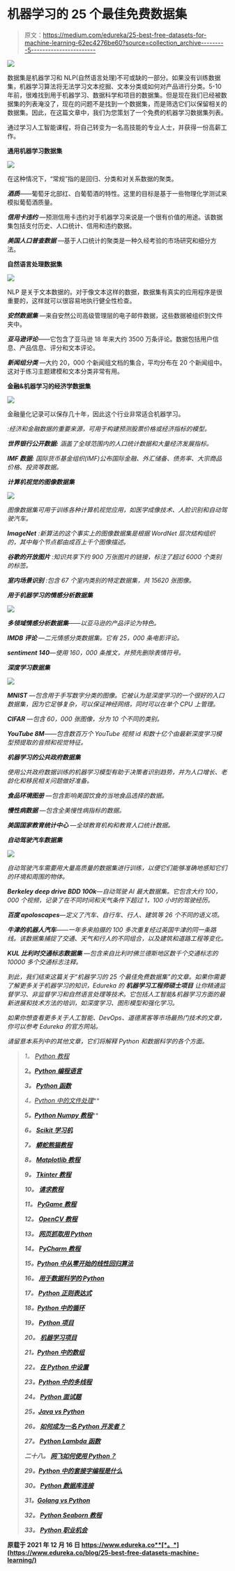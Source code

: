 # 机器学习的 25 个最佳免费数据集

> 原文：<https://medium.com/edureka/25-best-free-datasets-for-machine-learning-62ec4276be60?source=collection_archive---------5----------------------->

![](img/d1d89c88e2d6e667330508a3fa6947c5.png)

数据集是机器学习和 NLP(自然语言处理)不可或缺的一部分。如果没有训练数据集，机器学习算法将无法学习文本挖掘、文本分类或如何对产品进行分类。5-10 年前，很难找到用于机器学习、数据科学和项目的数据集。但是现在我们已经被数据集的列表淹没了，现在的问题不是找到一个数据集，而是筛选它们以保留相关的数据集。因此，在这篇文章中，我们为您策划了一个免费的机器学习数据集列表。

通过学习人工智能课程，将自己转变为一名高技能的专业人士，并获得一份高薪工作。

**通用机器学习数据集**

![](img/f2df453d057cad22a9b3f013adacfb94.png)

在这种情况下，“常规”指的是回归、分类和对关系数据的聚类。

***酒质***——葡萄牙北部红、白葡萄酒的特性。这里的目标是基于一些物理化学测试来模拟葡萄酒质量。

***信用卡违约*** —预测信用卡违约对于机器学习来说是一个很有价值的用途。该数据集包括支付历史、人口统计、信用和违约数据。

***美国人口普查数据*** —基于人口统计的聚类是一种久经考验的市场研究和细分方法。

**自然语言处理数据集**

![](img/58bcfb4dd11a28f79c43005c5839f373.png)

NLP 是关于文本数据的。对于像文本这样的数据，数据集有真实的应用程序是很重要的，这样就可以很容易地执行健全性检查。

***安然数据集*** —来自安然公司高级管理层的电子邮件数据，这些数据被组织到文件夹中。

***亚马逊评论***——它包含了亚马逊 18 年来大约 3500 万条评论。数据包括用户信息、产品信息、评分和文本评论。

***新闻组分类*** —大约 20，000 个新闻组文档的集合，平均分布在 20 个新闻组中。这对于练习主题建模和文本分类非常有用。

**金融&机器学习的经济学数据集**

![](img/a107ef720d4d89901f3fe336de367b77.png)

金融量化记录可以保存几十年，因此这个行业非常适合机器学习。

*:经济和金融数据的重要来源，可用于构建预测股票价格或经济指标的模型。*

****世界银行公开数据:*** 涵盖了全球范围内的人口统计数据和大量经济发展指标。*

****IMF 数据:*** 国际货币基金组织(IMF)公布国际金融、外汇储备、债务率、大宗商品价格、投资等数据。*

***计算机视觉的图像数据集***

*![](img/99496594901aa74d03f7b7802dc4b5f7.png)*

*图像数据集可用于训练各种计算机视觉应用，如医学成像技术、人脸识别和自动驾驶汽车。*

****ImageNet*** :新算法的这个事实上的图像数据集是根据 WordNet 层次结构组织的，其中每个节点都由成百上千个图像描述。*

****谷歌的开放图片*** :知识共享下约 900 万张图片的链接，标注了超过 6000 个类别的标签。*

****室内场景识别*** :包含 67 个室内类别的特定数据集，共 15620 张图像。*

***用于机器学习的情感分析数据集***

*![](img/fdba0e17179c32a12b89cbcfce0a0db3.png)*

****多领域情感分析数据集***——以亚马逊的产品评论为特色。*

****IMDB 评论*** —二元情感分类数据集。它有 25，000 条电影评论。*

****sentiment 140***—使用 160，000 条推文，并预先删除表情符号。*

***深度学习数据集***

*![](img/97024c321e6a25495ecdbbb2419529ac.png)*

****MNIST*** —包含用于手写数字分类的图像。它被认为是深度学习的一个很好的入口数据集，因为它足够复杂，可以保证神经网络，同时可以在单个 CPU 上管理。*

****CIFAR*** —包含 60，000 张图像，分为 10 个不同的类别。*

****YouTube 8M***——包含数百万个 YouTube 视频 id 和数十亿个由最新深度学习模型预提取的音频和视觉特征。*

***机器学习的公共政府数据集***

*使用公共政府数据训练的机器学习模型有助于决策者识别趋势，并为人口增长、老龄化和移民相关问题做好准备。*

****食品环境图册*** —包含影响美国饮食的当地食品选择的数据。*

****慢性病数据*** —包含全美慢性病指标的数据。*

****美国国家教育统计中心*** —全球教育机构和教育人口统计数据。*

***自动驾驶汽车数据集***

*![](img/4bf7c1efeeea5cc276d569f4adf5173e.png)*

*自动驾驶汽车需要用大量高质量的数据集进行训练，以便它们能够准确地感知它们的环境和周围的物体。*

****Berkeley deep drive BDD 100k***—自动驾驶 AI 最大数据集。它包含大约 100，000 个视频，记录了在不同时间和天气条件下超过 1，100 小时的驾驶经历。*

****百度 apoloscapes***—定义了汽车、自行车、行人、建筑等 26 个不同的语义项。*

****牛津的机器人汽车***——一年多来拍摄的 100 多次重复经过英国牛津的同一条路线。该数据集捕捉了交通、天气和行人的不同组合，以及建筑和道路工程等变化。*

****KUL 比利时交通标志数据集*** —包含来自比利时佛兰德斯地区数千个交通标志的 10000 多个交通标志注释。*

*到此，我们结束这篇关于“机器学习的 25 个最佳免费数据集”的文章。如果你需要了解更多关于机器学习的知识，Edureka 的 ***机器学习工程师硕士项目*** 让你精通监督学习、非监督学习和自然语言处理等技术。它包括人工智能&机器学习方面的最新进展和技术方法的培训，如深度学习、图形模型和强化学习。*

*如果你想查看更多关于人工智能、DevOps、道德黑客等市场最热门技术的文章，你可以参考 Edureka 的官方网站。*

*请留意本系列中的其他文章，它们将解释 Python 和数据科学的各个方面。*

> **1。* [*Python 教程*](/edureka/python-tutorial-be1b3d015745)*
> 
> **2。*[](/edureka/python-functions-f0cabca8c4a)*[*Python 编程语言*](/edureka/python-programming-language-fc1015de7a6f)**
> 
> ***3。* [*Python 函数*](/edureka/python-functions-f0cabca8c4a)**
> 
> ***4。*[](/edureka/python-numpy-tutorial-89fb8b642c7d)*[*Python 中的文件处理*](/edureka/file-handling-in-python-e0a6ff96ede9)***
> 
> ****5。*[](/edureka/scikit-learn-machine-learning-7a2d92e4dd07)*[*Python Numpy 教程*](/edureka/python-numpy-tutorial-89fb8b642c7d)****
> 
> ****6。* [*Scikit 学习机*](/edureka/scikit-learn-machine-learning-7a2d92e4dd07)***
> 
> ****7。* [*蟒蛇熊猫教程*](/edureka/python-pandas-tutorial-c5055c61d12e)***
> 
> ***8。 [*Matplotlib 教程*](/edureka/python-matplotlib-tutorial-15d148a7bfee)***
> 
> ***9。 [*Tkinter 教程*](/edureka/tkinter-tutorial-f655d3f4c818)***
> 
> ****10。* [*请求教程*](/edureka/python-requests-tutorial-30edabfa6a1c)***
> 
> ****11。* [*PyGame 教程*](/edureka/pygame-tutorial-9874f7e5c0b4)***
> 
> ****12。* [*OpenCV 教程*](/edureka/python-opencv-tutorial-5549bd4940e3)***
> 
> ****13。* [*网页抓取用 Python*](/edureka/web-scraping-with-python-d9e6506007bf)***
> 
> ****14。* [*PyCharm 教程*](/edureka/pycharm-tutorial-d0ec9ce6fb60)***
> 
> ****15。*[*Python 中从零开始的线性回归算法*](/edureka/linear-regression-in-python-e66f869cb6ce)***
> 
> ****16。* [*用于数据科学的 Python*](/edureka/learn-python-for-data-science-1f9f407943d3)***
> 
> ****17。* [*Python 正则表达式*](/edureka/python-regex-regular-expression-tutorial-f2d17ffcf17e)***
> 
> ****18。*[*Python 中的循环*](/edureka/loops-in-python-fc5b42e2f313)***
> 
> ****19。* [*Python 项目*](/edureka/python-projects-1f401a555ca0)***
> 
> ****20。* [*机器学习项目*](/edureka/machine-learning-projects-cb0130d0606f)***
> 
> ****21。*[*Python 中的数组*](/edureka/arrays-in-python-14aecabec16e)***
> 
> ****22。* [*在 Python 中设置*](/edureka/sets-in-python-a16b410becf4)***
> 
> ****23。*[*Python 中的多线程*](/edureka/what-is-mutithreading-19b6349dde0f)***
> 
> ***24。 [*Python 面试题*](/edureka/python-interview-questions-a22257bc309f)***
> 
> ****25。*[*Java vs Python*](/edureka/java-vs-python-31d7433ed9d)***
> 
> ****26。* [*如何成为一名 Python 开发者？*](/edureka/how-to-become-a-python-developer-462a0093f246)***
> 
> ***27。 [*Python Lambda 函数*](/edureka/python-lambda-b84d68d449a0)***
> 
> ****二十八。* [*网飞如何使用 Python？*](/edureka/how-netflix-uses-python-1e4deb2f8ca5)***
> 
> ****29。*[*Python 中的套接字编程是什么*](/edureka/socket-programming-python-bbac2d423bf9)***
> 
> ****30。* [*Python 数据库连接*](/edureka/python-database-connection-b4f9b301947c)***
> 
> ****31。*[*Golang vs Python*](/edureka/golang-vs-python-5ac32e1ef2)***
> 
> ****32。* [*Python Seaborn 教程*](/edureka/python-seaborn-tutorial-646fdddff322)***
> 
> ****33。* [*Python 职业机会*](/edureka/python-career-opportunities-a2500ce158de)***

****原载于 2021 年 12 月 16 日 https://www.edureka.co**[*。*](https://www.edureka.co/blog/25-best-free-datasets-machine-learning/)****